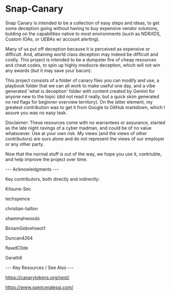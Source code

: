 # Snap-Canary

Snap Canary is intended to be a collection of easy steps and ideas, to get some deception going without having to buy expensive vendor solutions, bulding on the capabilities native to most environments (such as NDR/IDS, Custom IOAs, or UEBAs w/ account alerting). 

Many of us put off deception because it is perceived as expensive or difficult.  And, attaining world class deception may indeed be difficult and costly.  This project is intended to be a dumpster fire of cheap resources and cheat codes, to spin up highly mediocre deception, which will not win any awards (but it may save your bacon).  

This project consists of a folder of canary files you can modify and use, a playbook folder that we can all work to make useful one day, and a vibe generated 'what is deception' folder with content created by Gemini for anyone new to the topic (did not read it really, but a quick skim generated no red flags for beginner overview territory).  On the latter element, my greatest contribution was to get it from Google to GitHub markdown, which I assure you was no easy task. 

Disclaimer: These resources come with no warrantees or assurance, started as the late night ravings of a cyber madman, and could be of no value whatsoever.  Use at your own risk. My views (and the views of other contributors) are ours alone and do not represent the views of our employer or any other party.  

Now that the normal stuff is out of the way, we hope you use it, contriubte, and help improve the project over time.

--- Acknowledgments ---

Key contributors, both directly and indirectly: 

Kitsune-Sec

techspence 

christian-taillon 

shammahwoods 

BiniamGebrehiwot1 

Duncan4264 

flawdC0de 
 
Gerath6


--- Key Resources / See Also ---

https://canarytokens.org/nest/

https://www.spenceralessi.com/
